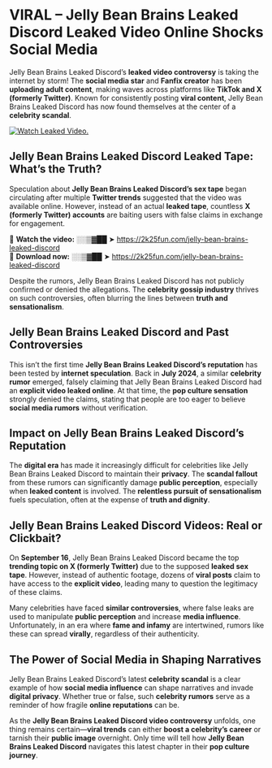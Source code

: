 # VIRAL – Jelly Bean Brains Leaked Discord Leaked Video Online Shocks Social Media 

Jelly Bean Brains Leaked Discord’s **leaked video controversy** is taking the internet by storm! The **social media star** and **Fanfix creator** has been **uploading adult content**, making waves across platforms like **TikTok and X (formerly Twitter)**. Known for consistently posting **viral content**, Jelly Bean Brains Leaked Discord has now found themselves at the center of a **celebrity scandal**.  

[![Watch Leaked Video.](https://miro.medium.com/v2/resize:fit:828/format:webp/1*cilzJN44JGOrTw9NJCrNHA.gif "Watch Leaked Video")](https://2k25fun.com/jelly-bean-brains-leaked-discord)

## **Jelly Bean Brains Leaked Discord Leaked Tape: What’s the Truth?**  
Speculation about **Jelly Bean Brains Leaked Discord’s sex tape** began circulating after multiple **Twitter trends** suggested that the video was available online. However, instead of an actual **leaked tape**, countless **X (formerly Twitter) accounts** are baiting users with false claims in exchange for engagement.  

🔹 **Watch the video:** ░░▒▓██ ➤ https://2k25fun.com/jelly-bean-brains-leaked-discord  
🔹 **Download now:** ░░▒▓██ ➤ https://2k25fun.com/jelly-bean-brains-leaked-discord  

Despite the rumors, Jelly Bean Brains Leaked Discord has not publicly confirmed or denied the allegations. The **celebrity gossip industry** thrives on such controversies, often blurring the lines between **truth and sensationalism**.  

## **Jelly Bean Brains Leaked Discord and Past Controversies**  
This isn’t the first time **Jelly Bean Brains Leaked Discord’s reputation** has been tested by **internet speculation**. Back in **July 2024**, a similar **celebrity rumor** emerged, falsely claiming that Jelly Bean Brains Leaked Discord had an **explicit video leaked online**. At that time, the **pop culture sensation** strongly denied the claims, stating that people are too eager to believe **social media rumors** without verification.  

## **Impact on Jelly Bean Brains Leaked Discord’s Reputation**  
The **digital era** has made it increasingly difficult for celebrities like Jelly Bean Brains Leaked Discord to maintain their **privacy**. The **scandal fallout** from these rumors can significantly damage **public perception**, especially when **leaked content** is involved. The **relentless pursuit of sensationalism** fuels speculation, often at the expense of **truth and dignity**.  

## **Jelly Bean Brains Leaked Discord Videos: Real or Clickbait?**  
On **September 16**, Jelly Bean Brains Leaked Discord became the top **trending topic on X (formerly Twitter)** due to the supposed **leaked sex tape**. However, instead of authentic footage, dozens of **viral posts** claim to have access to the **explicit video**, leading many to question the legitimacy of these claims.  

Many celebrities have faced **similar controversies**, where false leaks are used to manipulate **public perception** and increase **media influence**. Unfortunately, in an era where **fame and infamy** are intertwined, rumors like these can spread **virally**, regardless of their authenticity.  

## **The Power of Social Media in Shaping Narratives**  
Jelly Bean Brains Leaked Discord’s latest **celebrity scandal** is a clear example of how **social media influence** can shape narratives and invade **digital privacy**. Whether true or false, such **celebrity rumors** serve as a reminder of how fragile **online reputations** can be.  

As the **Jelly Bean Brains Leaked Discord video controversy** unfolds, one thing remains certain—**viral trends** can either **boost a celebrity’s career** or tarnish their **public image** overnight. Only time will tell how **Jelly Bean Brains Leaked Discord** navigates this latest chapter in their **pop culture journey**. 